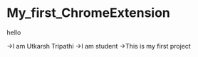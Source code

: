 # My_first_ChromeExtension

hello 


->I am Utkarsh Tripathi
->I am student 
->This is my first project









